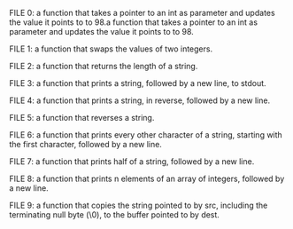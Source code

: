 FILE 0: a function that takes a pointer to an int as parameter and updates the value it points to to 98.a function that takes a pointer to an int as parameter and updates the value it points to to 98.

FILE 1: a function that swaps the values of two integers.

FILE 2: a function that returns the length of a string.

FILE 3: a function that prints a string, followed by a new line, to stdout.

FILE 4: a function that prints a string, in reverse, followed by a new line.

FILE 5: a function that reverses a string.

FILE 6: a function that prints every other character of a string, starting with the first character, followed by a new line.

FILE 7: a function that prints half of a string, followed by a new line.

FILE 8: a function that prints n elements of an array of integers, followed by a new line.

FILE 9: a function that copies the string pointed to by src, including the terminating null byte (\0), to the buffer pointed to by dest.
